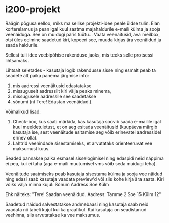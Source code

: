 # i200-projekt

Räägin põgusa eelloo, miks ma sellise projekti-idee peale üldse tulin. Elan korterelamus ja pean igal kuul saatma majahaldurile e-maili külma ja sooja veenäiduga. See on muidugi päris tüütu... Vaata veenäitusid, ava meilbox, otsi üles eelmine saadetud kiri, kopeeri see, muuda kirjas ära veenäidud ja saada haldurile.

Sellest tuli idee veebipõhise rakenduse jaoks, mis teeks selle protsessi lihtsamaks.

Lihtsalt seletades - kasutaja logib rakendusse sisse ning esmalt peab ta seadete alt paika panema järgmise info:
1. mis aadressi veenäitusid edastatakse
2. missuguselt aadressilt kiri välja peaks minema,
3. missugusele aadressile see saadetakse 
4. sõnumi (nt Tere! Edastan veenäidud.).

Võimalikud lisad:
1. Check-box, kus saab märkida, kas kasutaja soovib saada e-mailile igal kuul meeldetuletust, et on aeg esitada veenäitusid (kuupäeva märgib kasutaja ise, sest veenäitude esitamise aeg võib erinevatel aadressidel erinev olla). 
2. Lahtrid veehindade sisestamiseks, et arvutataks orienteeruvat vee maksumust kuus.

Seaded pannakse paika esmasel sisselogimisel ning edaspidi neid näppima ei pea, kui ei taha (aga e-maili muutumisel vms võib seda muidugi teha).

Veenäitude saatmiseks peab kasutaja sisestama külma ja sooja vee näidud ning edasi saab kasutaja vaadata preview'd või siis kohe kirja ära saata. Kiri võiks välja minna kujul:
Sõnum
Aadress
Soe
Külm

Ehk näiteks:
"Tere! Saadan veenäidud.
Aadress: Tamme 2
Soe 15
Külm 12"

Saadetud näidud salvestatakse andmebaasi ning kasutaja saab neid vaadata nii tabeli kujul kui ka graafikul. Kui kasutaja on seadistanud veehinna, siis arvutatakse ka vee maksumus.
